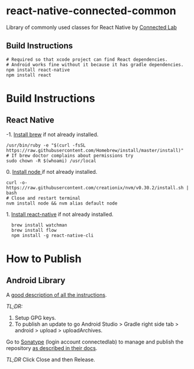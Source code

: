 # react-native-connected-common

Library of commonly used classes for React Native by [Connected Lab](http://connectedlab.com/)

## Build Instructions

```
# Required so that xcode project can find React dependencies. 
# Android works fine without it because it has gradle dependencies.
npm install react-native
npm install react
```

# Build Instructions

## React Native

-1\. [Install brew](http://brew.sh/) if not already installed.
```shell
/usr/bin/ruby -e "$(curl -fsSL https://raw.githubusercontent.com/Homebrew/install/master/install)"
# If brew doctor complains about permissions try
sudo chown -R $(whoami) /usr/local
```

0\. [Install node ](https://www.sitepoint.com/quick-tip-installing-react-native/) if not already installed.
```shell
curl -o- https://raw.githubusercontent.com/creationix/nvm/v0.30.2/install.sh | bash
# Close and restart terminal
nvm install node && nvm alias default node
```
1\. [Install react-native](https://www.sitepoint.com/quick-tip-installing-react-native/) if not already installed.
```shell
  brew install watchman
  brew install flow
  npm install -g react-native-cli
```
# How to Publish

## Android Library

A [good description of all the instructions](https://android.jlelse.eu/the-complete-guide-to-creating-an-android-library-46628b7fc879#.cso1a87uy). 

*TL;DR:* 

1. Setup GPG keys.
1. To publish an update to go Android Studio > Gradle right side tab > android > upload > uploadArchives.

Go to [Sonatype](https://oss.sonatype.org/#stagingRepositories) (login account connectedlab) to manage and publish the repository [as described in their docs](http://central.sonatype.org/pages/releasing-the-deployment.html). 

*TL;DR* Click Close and then Release.



